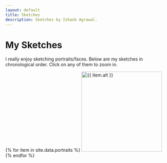 ```yaml
---
layout: default
title: Sketches
description: Sketches by Ishank Agrawal.
---
```


# My Sketches

I really enjoy sketching portraits/faces. Below are my sketches in chronological order.
Click on any of them to zoom in.

<div class="box">
    {% for item in site.data.portraits %}
    <a class="sketches-link" href="assets/images/portraits/{{ item.src }}">
        <img class="sketches" src="assets/images/portraits/{{ item.src }}"
        alt="{{ item.alt }}" title="{{ item.title }}" height="250px">   
    </a>
    {% endfor %}
</div>  